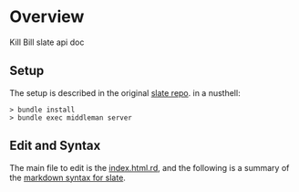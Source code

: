# Overview

Kill Bill slate api doc

## Setup

The setup is described in the original [slate repo](https://github.com/lord/slate). in a nusthell:

```
> bundle install
> bundle exec middleman server
```


## Edit and Syntax

The main file to edit is the [index.html.rd](https://github.com/killbill/slate/blob/master/source/index.html.md), and the following is a summary of the [markdown syntax for slate](https://github.com/lord/slate/wiki/Markdown-Syntax).




